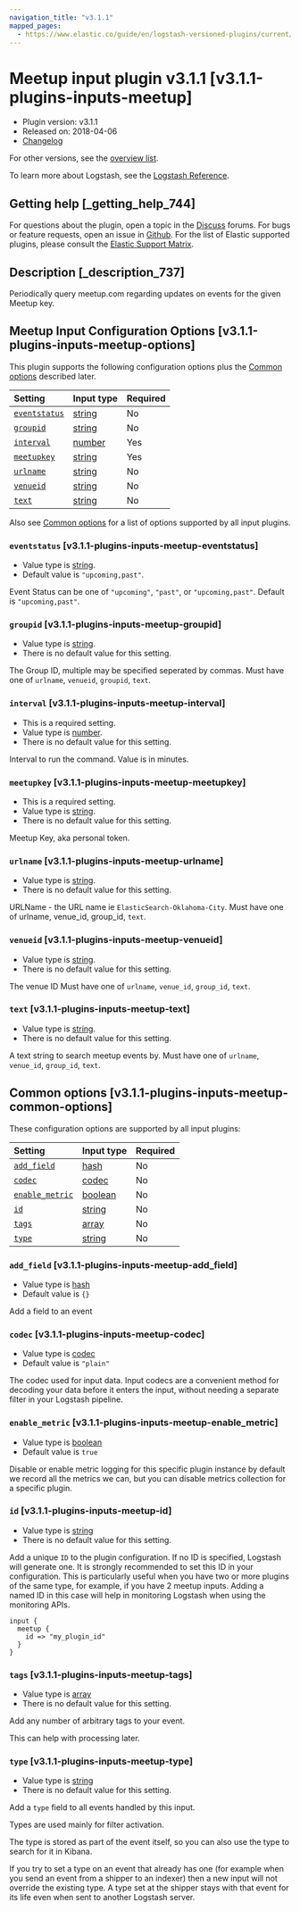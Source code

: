 ```yaml
---
navigation_title: "v3.1.1"
mapped_pages:
  - https://www.elastic.co/guide/en/logstash-versioned-plugins/current/v3.1.1-plugins-inputs-meetup.html
---
```


# Meetup input plugin v3.1.1 [v3.1.1-plugins-inputs-meetup]

* Plugin version: v3.1.1
* Released on: 2018-04-06
* [Changelog](https://github.com/logstash-plugins/logstash-input-meetup/blob/v3.1.1/CHANGELOG.md)

For other versions, see the [overview list](input-meetup-index.md).

To learn more about Logstash, see the [Logstash Reference](https://www.elastic.co/guide/en/logstash/current/index.html).

## Getting help [_getting_help_744]

For questions about the plugin, open a topic in the [Discuss](http://discuss.elastic.co) forums. For bugs or feature requests, open an issue in [Github](https://github.com/logstash-plugins/logstash-input-meetup). For the list of Elastic supported plugins, please consult the [Elastic Support Matrix](https://www.elastic.co/support/matrix#matrix_logstash_plugins).

## Description [_description_737]

Periodically query meetup.com regarding updates on events for the given Meetup key.

## Meetup Input Configuration Options [v3.1.1-plugins-inputs-meetup-options]

This plugin supports the following configuration options plus the [Common options](v3-1-1-plugins-inputs-meetup.md#v3.1.1-plugins-inputs-meetup-common-options) described later.

| Setting | Input type | Required |
| :- | :- | :- |
| [`eventstatus`](v3-1-1-plugins-inputs-meetup.md#v3.1.1-plugins-inputs-meetup-eventstatus) | [string](/lsr/value-types.md#string) | No |
| [`groupid`](v3-1-1-plugins-inputs-meetup.md#v3.1.1-plugins-inputs-meetup-groupid) | [string](/lsr/value-types.md#string) | No |
| [`interval`](v3-1-1-plugins-inputs-meetup.md#v3.1.1-plugins-inputs-meetup-interval) | [number](/lsr/value-types.md#number) | Yes |
| [`meetupkey`](v3-1-1-plugins-inputs-meetup.md#v3.1.1-plugins-inputs-meetup-meetupkey) | [string](/lsr/value-types.md#string) | Yes |
| [`urlname`](v3-1-1-plugins-inputs-meetup.md#v3.1.1-plugins-inputs-meetup-urlname) | [string](/lsr/value-types.md#string) | No |
| [`venueid`](v3-1-1-plugins-inputs-meetup.md#v3.1.1-plugins-inputs-meetup-venueid) | [string](/lsr/value-types.md#string) | No |
| [`text`](v3-1-1-plugins-inputs-meetup.md#v3.1.1-plugins-inputs-meetup-text) | [string](/lsr/value-types.md#string) | No |

Also see [Common options](v3-1-1-plugins-inputs-meetup.md#v3.1.1-plugins-inputs-meetup-common-options) for a list of options supported by all input plugins.

### `eventstatus` [v3.1.1-plugins-inputs-meetup-eventstatus]

* Value type is [string](/lsr/value-types.md#string).
* Default value is `"upcoming,past"`.

Event Status can be one of `"upcoming"`, `"past"`, or `"upcoming,past"`. Default is `"upcoming,past"`.

### `groupid` [v3.1.1-plugins-inputs-meetup-groupid]

* Value type is [string](/lsr/value-types.md#string).
* There is no default value for this setting.

The Group ID, multiple may be specified seperated by commas. Must have one of `urlname`, `venueid`, `groupid`, `text`.

### `interval` [v3.1.1-plugins-inputs-meetup-interval]

* This is a required setting.
* Value type is [number](/lsr/value-types.md#number).
* There is no default value for this setting.

Interval to run the command. Value is in minutes.

### `meetupkey` [v3.1.1-plugins-inputs-meetup-meetupkey]

* This is a required setting.
* Value type is [string](/lsr/value-types.md#string).
* There is no default value for this setting.

Meetup Key, aka personal token.

### `urlname` [v3.1.1-plugins-inputs-meetup-urlname]

* Value type is [string](/lsr/value-types.md#string).
* There is no default value for this setting.

URLName - the URL name ie `ElasticSearch-Oklahoma-City`. Must have one of urlname, venue\_id, group\_id, `text`.

### `venueid` [v3.1.1-plugins-inputs-meetup-venueid]

* Value type is [string](/lsr/value-types.md#string).
* There is no default value for this setting.

The venue ID Must have one of `urlname`, `venue_id`, `group_id`, `text`.

### `text` [v3.1.1-plugins-inputs-meetup-text]

* Value type is [string](/lsr/value-types.md#string).
* There is no default value for this setting.

A text string to search meetup events by. Must have one of `urlname`, `venue_id`, `group_id`, `text`.

## Common options [v3.1.1-plugins-inputs-meetup-common-options]

These configuration options are supported by all input plugins:

| Setting | Input type | Required |
| :- | :- | :- |
| [`add_field`](v3-1-1-plugins-inputs-meetup.md#v3.1.1-plugins-inputs-meetup-add_field) | [hash](/lsr/value-types.md#hash) | No |
| [`codec`](v3-1-1-plugins-inputs-meetup.md#v3.1.1-plugins-inputs-meetup-codec) | [codec](/lsr/value-types.md#codec) | No |
| [`enable_metric`](v3-1-1-plugins-inputs-meetup.md#v3.1.1-plugins-inputs-meetup-enable_metric) | [boolean](/lsr/value-types.md#boolean) | No |
| [`id`](v3-1-1-plugins-inputs-meetup.md#v3.1.1-plugins-inputs-meetup-id) | [string](/lsr/value-types.md#string) | No |
| [`tags`](v3-1-1-plugins-inputs-meetup.md#v3.1.1-plugins-inputs-meetup-tags) | [array](/lsr/value-types.md#array) | No |
| [`type`](v3-1-1-plugins-inputs-meetup.md#v3.1.1-plugins-inputs-meetup-type) | [string](/lsr/value-types.md#string) | No |

### `add_field` [v3.1.1-plugins-inputs-meetup-add_field]

* Value type is [hash](/lsr/value-types.md#hash)
* Default value is `{}`

Add a field to an event

### `codec` [v3.1.1-plugins-inputs-meetup-codec]

* Value type is [codec](/lsr/value-types.md#codec)
* Default value is `"plain"`

The codec used for input data. Input codecs are a convenient method for decoding your data before it enters the input, without needing a separate filter in your Logstash pipeline.

### `enable_metric` [v3.1.1-plugins-inputs-meetup-enable_metric]

* Value type is [boolean](/lsr/value-types.md#boolean)
* Default value is `true`

Disable or enable metric logging for this specific plugin instance by default we record all the metrics we can, but you can disable metrics collection for a specific plugin.

### `id` [v3.1.1-plugins-inputs-meetup-id]

* Value type is [string](/lsr/value-types.md#string)
* There is no default value for this setting.

Add a unique `ID` to the plugin configuration. If no ID is specified, Logstash will generate one. It is strongly recommended to set this ID in your configuration. This is particularly useful when you have two or more plugins of the same type, for example, if you have 2 meetup inputs. Adding a named ID in this case will help in monitoring Logstash when using the monitoring APIs.

```
input {
  meetup {
    id => "my_plugin_id"
  }
}
```

### `tags` [v3.1.1-plugins-inputs-meetup-tags]

* Value type is [array](/lsr/value-types.md#array)
* There is no default value for this setting.

Add any number of arbitrary tags to your event.

This can help with processing later.

### `type` [v3.1.1-plugins-inputs-meetup-type]

* Value type is [string](/lsr/value-types.md#string)
* There is no default value for this setting.

Add a `type` field to all events handled by this input.

Types are used mainly for filter activation.

The type is stored as part of the event itself, so you can also use the type to search for it in Kibana.

If you try to set a type on an event that already has one (for example when you send an event from a shipper to an indexer) then a new input will not override the existing type. A type set at the shipper stays with that event for its life even when sent to another Logstash server.

